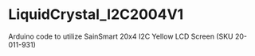 # LiquidCrystal_I2C2004V1
Arduino code to utilize SainSmart 20x4 I2C Yellow LCD Screen (SKU 20-011-931)

